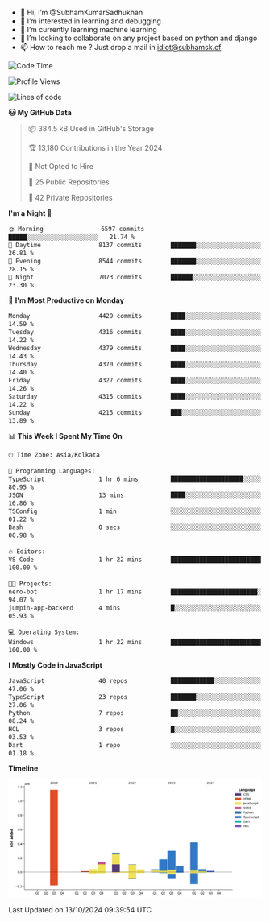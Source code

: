 - 👋 Hi, I’m @SubhamKumarSadhukhan
- 👀 I’m interested in learning and debugging
- 🌱 I’m currently learning machine learning
- 💞️ I’m looking to collaborate on any project based on python and django
- 📫 How to reach me ?
      Just drop a mail in idiot@subhamsk.cf

<!---
SubhamKumarSadhukhan/SubhamKumarSadhukhan is a ✨ special ✨ repository because its `README.md` (this file) appears on your GitHub profile.
You can click the Preview link to take a look at your changes.
--->


<!--START_SECTION:waka-->
![Code Time](http://img.shields.io/badge/Code%20Time-2%2C555%20hrs%2016%20mins-blue)

![Profile Views](http://img.shields.io/badge/Profile%20Views-0-blue)

![Lines of code](https://img.shields.io/badge/From%20Hello%20World%20I%27ve%20Written-2.8%20million%20lines%20of%20code-blue)

**🐱 My GitHub Data** 

> 📦 384.5 kB Used in GitHub's Storage 
 > 
> 🏆 13,180 Contributions in the Year 2024
 > 
> 🚫 Not Opted to Hire
 > 
> 📜 25 Public Repositories 
 > 
> 🔑 42 Private Repositories 
 > 
**I'm a Night 🦉** 

```text
🌞 Morning                6597 commits        █████░░░░░░░░░░░░░░░░░░░░   21.74 % 
🌆 Daytime                8137 commits        ███████░░░░░░░░░░░░░░░░░░   26.81 % 
🌃 Evening                8544 commits        ███████░░░░░░░░░░░░░░░░░░   28.15 % 
🌙 Night                  7073 commits        ██████░░░░░░░░░░░░░░░░░░░   23.30 % 
```
📅 **I'm Most Productive on Monday** 

```text
Monday                   4429 commits        ████░░░░░░░░░░░░░░░░░░░░░   14.59 % 
Tuesday                  4316 commits        ████░░░░░░░░░░░░░░░░░░░░░   14.22 % 
Wednesday                4379 commits        ████░░░░░░░░░░░░░░░░░░░░░   14.43 % 
Thursday                 4370 commits        ████░░░░░░░░░░░░░░░░░░░░░   14.40 % 
Friday                   4327 commits        ████░░░░░░░░░░░░░░░░░░░░░   14.26 % 
Saturday                 4315 commits        ████░░░░░░░░░░░░░░░░░░░░░   14.22 % 
Sunday                   4215 commits        ███░░░░░░░░░░░░░░░░░░░░░░   13.89 % 
```


📊 **This Week I Spent My Time On** 

```text
🕑︎ Time Zone: Asia/Kolkata

💬 Programming Languages: 
TypeScript               1 hr 6 mins         ████████████████████░░░░░   80.95 % 
JSON                     13 mins             ████░░░░░░░░░░░░░░░░░░░░░   16.86 % 
TSConfig                 1 min               ░░░░░░░░░░░░░░░░░░░░░░░░░   01.22 % 
Bash                     0 secs              ░░░░░░░░░░░░░░░░░░░░░░░░░   00.98 % 

🔥 Editors: 
VS Code                  1 hr 22 mins        █████████████████████████   100.00 % 

🐱‍💻 Projects: 
nero-bot                 1 hr 17 mins        ████████████████████████░   94.07 % 
jumpin-app-backend       4 mins              █░░░░░░░░░░░░░░░░░░░░░░░░   05.93 % 

💻 Operating System: 
Windows                  1 hr 22 mins        █████████████████████████   100.00 % 
```

**I Mostly Code in JavaScript** 

```text
JavaScript               40 repos            ████████████░░░░░░░░░░░░░   47.06 % 
TypeScript               23 repos            ███████░░░░░░░░░░░░░░░░░░   27.06 % 
Python                   7 repos             ██░░░░░░░░░░░░░░░░░░░░░░░   08.24 % 
HCL                      3 repos             █░░░░░░░░░░░░░░░░░░░░░░░░   03.53 % 
Dart                     1 repo              ░░░░░░░░░░░░░░░░░░░░░░░░░   01.18 % 
```



**Timeline**

![Lines of Code chart](https://raw.githubusercontent.com/SubhamKumarSadhukhan/SubhamKumarSadhukhan/main/assets/bar_graph.png)


 Last Updated on 13/10/2024 09:39:54 UTC
<!--END_SECTION:waka-->

